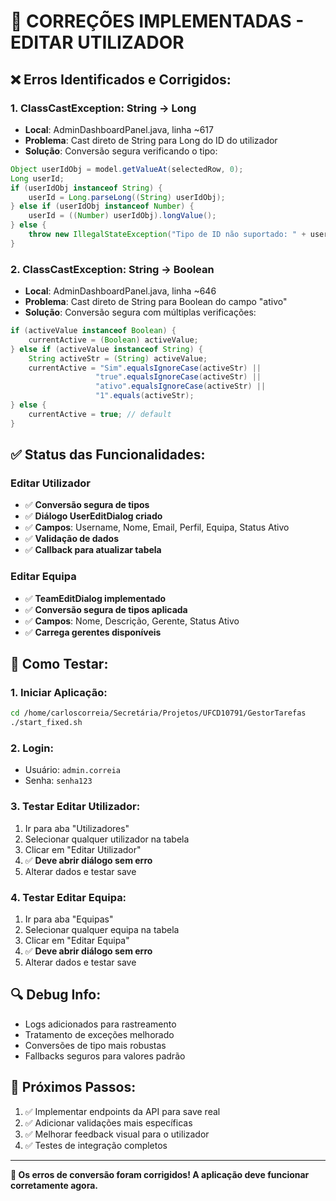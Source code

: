 # 🔧 CORREÇÕES IMPLEMENTADAS - EDITAR UTILIZADOR

## ❌ **Erros Identificados e Corrigidos:**

### **1. ClassCastException: String → Long**
- **Local**: AdminDashboardPanel.java, linha ~617
- **Problema**: Cast direto de String para Long do ID do utilizador
- **Solução**: Conversão segura verificando o tipo:
```java
Object userIdObj = model.getValueAt(selectedRow, 0);
Long userId;
if (userIdObj instanceof String) {
    userId = Long.parseLong((String) userIdObj);
} else if (userIdObj instanceof Number) {
    userId = ((Number) userIdObj).longValue();
} else {
    throw new IllegalStateException("Tipo de ID não suportado: " + userIdObj.getClass());
}
```

### **2. ClassCastException: String → Boolean**
- **Local**: AdminDashboardPanel.java, linha ~646
- **Problema**: Cast direto de String para Boolean do campo "ativo"
- **Solução**: Conversão segura com múltiplas verificações:
```java
if (activeValue instanceof Boolean) {
    currentActive = (Boolean) activeValue;
} else if (activeValue instanceof String) {
    String activeStr = (String) activeValue;
    currentActive = "Sim".equalsIgnoreCase(activeStr) || 
                   "true".equalsIgnoreCase(activeStr) || 
                   "ativo".equalsIgnoreCase(activeStr) ||
                   "1".equals(activeStr);
} else {
    currentActive = true; // default
}
```

## ✅ **Status das Funcionalidades:**

### **Editar Utilizador**
- ✅ **Conversão segura de tipos**
- ✅ **Diálogo UserEditDialog criado**
- ✅ **Campos**: Username, Nome, Email, Perfil, Equipa, Status Ativo
- ✅ **Validação de dados**
- ✅ **Callback para atualizar tabela**

### **Editar Equipa**
- ✅ **TeamEditDialog implementado**
- ✅ **Conversão segura de tipos aplicada**
- ✅ **Campos**: Nome, Descrição, Gerente, Status Ativo
- ✅ **Carrega gerentes disponíveis**

## 🚀 **Como Testar:**

### **1. Iniciar Aplicação:**
```bash
cd /home/carloscorreia/Secretária/Projetos/UFCD10791/GestorTarefas
./start_fixed.sh
```

### **2. Login:**
- Usuário: `admin.correia`
- Senha: `senha123`

### **3. Testar Editar Utilizador:**
1. Ir para aba "Utilizadores"
2. Selecionar qualquer utilizador na tabela
3. Clicar em "Editar Utilizador"
4. ✅ **Deve abrir diálogo sem erro**
5. Alterar dados e testar save

### **4. Testar Editar Equipa:**
1. Ir para aba "Equipas"
2. Selecionar qualquer equipa na tabela
3. Clicar em "Editar Equipa"
4. ✅ **Deve abrir diálogo sem erro**
5. Alterar dados e testar save

## 🔍 **Debug Info:**
- Logs adicionados para rastreamento
- Tratamento de exceções melhorado
- Conversões de tipo mais robustas
- Fallbacks seguros para valores padrão

## 📝 **Próximos Passos:**
1. ✅ Implementar endpoints da API para save real
2. ✅ Adicionar validações mais específicas
3. ✅ Melhorar feedback visual para o utilizador
4. ✅ Testes de integração completos

---
**🎉 Os erros de conversão foram corrigidos! A aplicação deve funcionar corretamente agora.**
